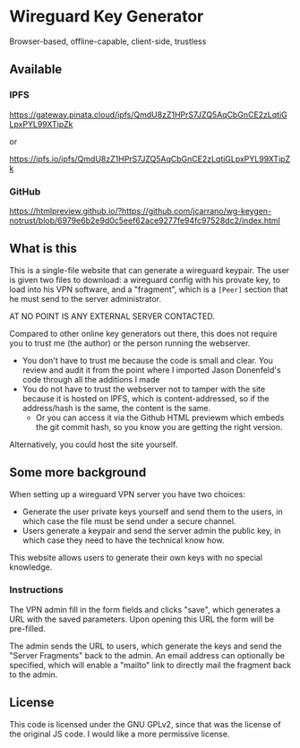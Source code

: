 # Wireguard Key Generator

Browser-based, offline-capable, client-side, trustless

## Available

### IPFS

https://gateway.pinata.cloud/ipfs/QmdU8zZ1HPrS7JZQ5AqCbGnCE2zLqtiGLpxPYL99XTipZk

or

https://ipfs.io/ipfs/QmdU8zZ1HPrS7JZQ5AqCbGnCE2zLqtiGLpxPYL99XTipZk

### GitHub

https://htmlpreview.github.io/?https://github.com/jcarrano/wg-keygen-notrust/blob/6979e6b2e9d0c5eef62ace9277fe94fc97528dc2/index.html

## What is this

This is a single-file website that can generate a wireguard keypair. The user
is given two files to download: a wireguard config with his provate key, to load
into his VPN software, and a "fragment", which is a `[Peer]` section that he
must send to the server administrator.

AT NO POINT IS ANY EXTERNAL SERVER CONTACTED.

Compared to other online key generators out there, this does not require you to
trust me (the author) or the person running the webserver.

- You don't have to trust me because the code is small and clear. You review and
  audit it from the point where I imported Jason Donenfeld's code through all
  the additions I made
- You do not have to trust the webserver not to tamper with the site because it
  is hosted on IPFS, which is content-addressed, so if the address/hash is the
  same, the content is the same.
  - Or you can access it via the Github HTML previewm which embeds the git
    commit hash, so you know you are getting the right version.

Alternatively, you could host the site yourself.

## Some more background

When setting up a wireguard VPN server you have two choices:

- Generate the user private keys yourself and send them to the users, in which
  case the file must be send under a secure channel.
- Users generate a keypair and send the server admin the public key, in which
  case they need to have the technical know how.

This website allows users to generate their own keys with no special knowledge.

### Instructions

The VPN admin fill in the form fields and clicks "save", which generates a URL
with the saved parameters. Upon opening this URL the form will be pre-filled.

The admin sends the URL to users, which generate the keys and send the "Server
Fragments" back to the admin. An email address can optionally be specified,
which will enable a "mailto" link to directly mail the fragment back to the
admin.

## License

This code is licensed under the GNU GPLv2, since that was the license of the
original JS code. I would like a more permissive license.
